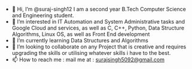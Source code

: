 - 👋 Hi, I’m @suraj-singh12 I am a second year B.Tech Computer Science and Engineering student.
- 👀 I’m interested in IT Automation and System Administrative tasks and Google Cloud and services, as well as C, C++, Python, Data Structure Algorithms, Linux OS, as well as Front End development
- 🌱 I’m currently learning Data Structures and Algorithms
- 💞️ I’m looking to collaborate on any Project that is creative and requires upgrading the skills or utilising whatever skills i have to the best.
- 📫 How to reach me : mail me at : surajsingh5092@gmail.com

<!---
suraj-singh12/suraj-singh12 is a ✨ special ✨ repository because its `README.md` (this file) appears on your GitHub profile.
You can click the Preview link to take a look at your changes.
--->
